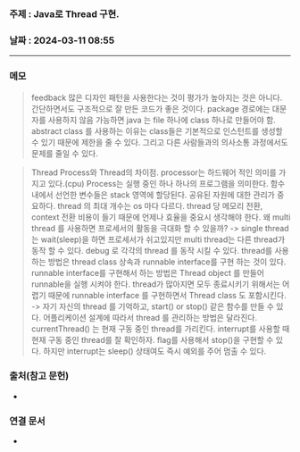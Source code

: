 ### 주제 : Java로 Thread 구현.

### 날짜 : 2024-03-11 08:55
----
### 메모
> feedback
> 많은 디자인 패턴을 사용한다는 것이 평가가 높아지는 것은 아니다.
> 간단하면서도 구조적으로 잘 만든 코드가 좋은 것이다.
> package 경로에는 대문자를 사용하지 않음
> 가능하면 java 는 file 하나에 class 하나로 만들어야 함.
> abstract class 를 사용하는 이유는 class들은 기본적으로 인스턴트를 생성할 수 있기 때문에 제한을 줄 수 있다.
> 그리고 다른 사람들과의 의사소통 과정에서도 문제를 줄일 수 있다.

> Thread
> Process와 Thread의 차이점.
> processor는 하드웨어 적인 의미를 가지고 있다.(cpu)
> Process는 실행 중인 하나 하나의 프로그램을 의미한다.
> 함수 내에서 선언한 변수들은 stack 영역에 할당된다.
> 공유된 자원에 대한 관리가 중요하다.
> thread 의 최대 개수는 os 마다 다르다.
> thread 당 메모리 전환, context 전환 비용이 들기 때문에 언제나 효율을 중요시 생각해야 한다.
> 왜 multi thread 를 사용하면 프로세서의 활동을 극대화 할 수 있을까? -> single thread는 wait(sleep)을 하면 프로세서가 
> 쉬고있지만 multi thread는 다른 thread가 동작 할 수 있다.
> debug 로 각각의 thread 를 동작 시킬 수 있다.
> thread를 사용하는 방법은 thread class 상속과 runnable interface를 구현 하는 것이 있다.
> runnable interface를 구현해서 하는 방법은 Thread object 를 만들어 runnable을 실행 시켜야 한다.
> thread가 많아지면 모두 종료시키기 위해서는 어렵기 때문에 runnable interface 를 구현하면서 Thread class 도 포함시킨다.
> -> 자기 자신의 thread 를 기억하고, start() or stop() 같은 함수를 만들 수 있다.
> 어플리케이션 설계에 따라서 thread 를 관리하는 방법은 달라진다.
> currentThread() 는 현재 구동 중인 thread를 가리킨다. interrupt를 사용할 때 현재 구동 중인 thread를 잘 확인하자.
> flag를 사용해서 stop()을 구현할 수 있다. 하지만 interrupt는 sleep() 상태여도 즉시 예외를 주어 멈출 수 있다.
> 
### 출처(참고 문헌)
-

### 연결 문서
-
